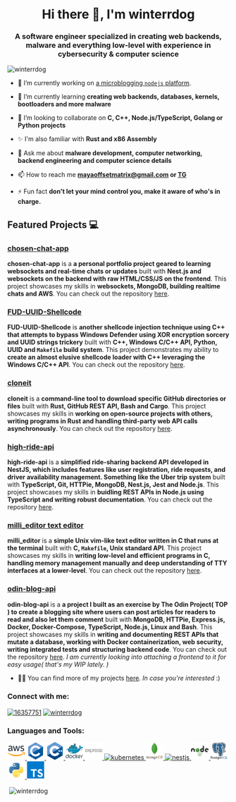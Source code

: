 <h1 align="center">Hi there 👋, I'm winterrdog</h1>
<h3 align="center">A software engineer specialized in creating web backends, malware and everything low-level with experience in cybersecurity & computer science</h3>

<p align="left"> <img src="https://komarev.com/ghpvc/?username=winterrdog&label=Profile%20views&color=0e75b6&style=flat" alt="winterrdog" /> </p>

-   🔭 I’m currently working on [a microblogging `nodejs` platform](https://github.com/winterrdog/odin-blog-api).

-   🌱 I’m currently learning **creating web backends, databases, kernels, bootloaders and more malware**

-   👯 I’m looking to collaborate on **C, C++, Node.js/TypeScript, Golang or Python projects**

-   ✨ I'm also familiar with **Rust and x86 Assembly**    

-   💬 Ask me about **malware development, computer networking, backend engineering and computer science details**

-   📫 How to reach me **mayaoffsetmatrix@gmail.com or [TG](https://t.me/winterrdog)**

-   ⚡ Fun fact **don't let your mind control you, make it aware of who's in charge.**

## Featured Projects 💻

### [chosen-chat-app](https://github.com/winterrdog/chosen-chat-app)

**chosen-chat-app** is a **a personal portfolio project geared to learning websockets and real-time chats or updates** built with **Nest.js and websockets on the backend with raw HTML/CSS/JS on the frontend**. This project showcases my skills in **websockets, MongoDB, building realtime chats and AWS**. You can check out the repository [here](https://github.com/winterrdog/chosen-chat-app).

### [FUD-UUID-Shellcode](https://github.com/winterrdog/FUD-UUID-Shellcode)

**FUD-UUID-Shellcode** is **another shellcode injection technique using C++ that attempts to bypass Windows Defender using XOR encryption sorcery and UUID strings trickery** built with **C++, Windows C/C++ API, Python, UUID and `Makefile` build system**. This project demonstrates my ability to **create an almost elusive shellcode loader with C++ leveraging the Windows C/C++ API**. You can check out the repository [here](https://github.com/winterrdog/FUD-UUID-Shellcode).

### [cloneit](https://github.com/winterrdog/cloneit)

**cloneit** is a **command-line tool to download specific GitHub directories or files** built with **Rust, GitHub REST API, Bash and Cargo**. This project showcases my skills in **working on open-source projects with others, writing programs in Rust and handling third-party web API calls asynchronously**. You can check out the repository [here](https://github.com/winterrdog/cloneit).

### [high-ride-api](https://github.com/winterrdog/high-ride-api)

**high-ride-api** is a **simplified ride-sharing backend API developed in NestJS, which includes features like user registration, ride requests, and driver availability management. Something like the Uber trip system** built with **TypeScript, Git, HTTPie, MongoDB, Nest.js, Jest and Node.js**. This project showcases my skills in **buidling REST APIs in Node.js using TypeScript and writing robust documentation**. You can check out the repository [here](https://github.com/winterrdog/high-ride-api).

### [milli_editor text editor](https://github.com/winterrdog/milli_editor)

**milli_editor** is a **simple Unix vim-like text editor written in C that runs at the terminal** built with **C, `Makefile`, Unix standard API**. This project showcases my skills in **writing low-level and efficient programs in C, handling memory management manually and deep understanding of TTY interfaces at a lower-level**. You can check out the repository [here](https://github.com/winterrdog/milli_editor).

### [odin-blog-api](https://github.com/winterrdog/odin-blog-api)

**odin-blog-api** is a **a project I built as an exercise by The Odin Project( TOP ) to create a blogging site where users can post articles for readers to read and also let them comment** built with **MongoDB, HTTPie, Express.js, Docker, Docker-Compose, TypeScript, Node.js, Linux and Bash**. This project showcases my skills in **writing and documenting REST APIs that mutate a database, working with Docker containerization, web security, writing integrated tests and structuring backend code**. You can check out the repository [here](https://github.com/winterrdog/odin-blog-api). _I am currently looking into attaching a frontend to it for easy usage( that's my WIP lately. )_

-   👨‍💻 You can find more of my projects [here](https://github.com/winterrdog?tab=repositories). _In case you're interested_ :)

<h3 align="left">Connect with me:</h3>
<p align="left">
<a href="https://stackoverflow.com/users/16357751" target="blank"><img align="center" src="https://raw.githubusercontent.com/rahuldkjain/github-profile-readme-generator/master/src/images/icons/Social/stack-overflow.svg" alt="16357751" height="30" width="40" /></a>
<a href="https://www.leetcode.com/winterrdog" target="blank"><img align="center" src="https://raw.githubusercontent.com/rahuldkjain/github-profile-readme-generator/master/src/images/icons/Social/leet-code.svg" alt="winterrdog" height="30" width="40" /></a>
</p>

<h3 align="left">Languages and Tools:</h3>
<p align="left"> <a href="https://aws.amazon.com" target="_blank" rel="noreferrer"> <img src="https://raw.githubusercontent.com/devicons/devicon/master/icons/amazonwebservices/amazonwebservices-original-wordmark.svg" alt="aws" width="40" height="40"/> </a> <a href="https://www.cprogramming.com/" target="_blank" rel="noreferrer"> <img src="https://raw.githubusercontent.com/devicons/devicon/master/icons/c/c-original.svg" alt="c" width="40" height="40"/> </a> <a href="https://www.w3schools.com/cpp/" target="_blank" rel="noreferrer"> <img src="https://raw.githubusercontent.com/devicons/devicon/master/icons/cplusplus/cplusplus-original.svg" alt="cplusplus" width="40" height="40"/> </a> <a href="https://www.docker.com/" target="_blank" rel="noreferrer"> <img src="https://raw.githubusercontent.com/devicons/devicon/master/icons/docker/docker-original-wordmark.svg" alt="docker" width="40" height="40"/> </a> <a href="https://expressjs.com" target="_blank" rel="noreferrer"> <img src="https://raw.githubusercontent.com/devicons/devicon/master/icons/express/express-original-wordmark.svg" alt="express" width="40" height="40"/> </a> <a href="https://kubernetes.io" target="_blank" rel="noreferrer"> <img src="https://www.vectorlogo.zone/logos/kubernetes/kubernetes-icon.svg" alt="kubernetes" width="40" height="40"/> </a> <a href="https://www.mongodb.com/" target="_blank" rel="noreferrer"> <img src="https://raw.githubusercontent.com/devicons/devicon/master/icons/mongodb/mongodb-original-wordmark.svg" alt="mongodb" width="40" height="40"/> </a> <a href="https://nestjs.com/" target="_blank" rel="noreferrer"> <img src="https://www.vectorlogo.zone/logos/nestjs/nestjs-icon.svg" alt="nestjs" width="40" height="40"/> </a> <a href="https://nodejs.org" target="_blank" rel="noreferrer"> <img src="https://raw.githubusercontent.com/devicons/devicon/master/icons/nodejs/nodejs-original-wordmark.svg" alt="nodejs" width="40" height="40"/> </a> <a href="https://www.postgresql.org" target="_blank" rel="noreferrer"> <img src="https://raw.githubusercontent.com/devicons/devicon/master/icons/postgresql/postgresql-original-wordmark.svg" alt="postgresql" width="40" height="40"/> </a> <a href="https://www.python.org" target="_blank" rel="noreferrer"> <img src="https://raw.githubusercontent.com/devicons/devicon/master/icons/python/python-original.svg" alt="python" width="40" height="40"/> </a> <a href="https://www.typescriptlang.org/" target="_blank" rel="noreferrer"> <img src="https://raw.githubusercontent.com/devicons/devicon/master/icons/typescript/typescript-original.svg" alt="typescript" width="40" height="40"/> </a> </p>

<p>&nbsp;<img align="center" src="https://github-readme-stats.vercel.app/api?username=winterrdog&show_icons=true&locale=en" alt="winterrdog" /></p>
